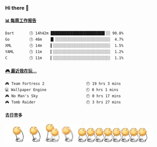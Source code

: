 ### Hi there 👋  

 <!-- waka-box start -->
#### <a href="https://gist.github.com/51d75cccce903a25b1f8cd7ca9d3a329" target="_blank">📊 每周工作报告</a>
```text
Dart       🕓 14h42m ████████████████████████▌░░ 90.8%
Go         🕓 46m    █▎░░░░░░░░░░░░░░░░░░░░░░░░░  4.7%
XML        🕓 14m    ▍░░░░░░░░░░░░░░░░░░░░░░░░░░  1.5%
YAML       🕓 11m    ▎░░░░░░░░░░░░░░░░░░░░░░░░░░  1.2%
C          🕓 11m    ▎░░░░░░░░░░░░░░░░░░░░░░░░░░  1.1%
```
<!-- Powered by https://github.com/journey-ad/waka-box-go . -->
<!-- waka-box end -->


 <!-- steam-box start -->
#### <a href="https://gist.github.com/3b0d2519577a02ab95e5d0d7ca4fa814" target="_blank">🎮 最近我在玩…</a>
```text
🎮 Team Fortress 2                   🕘 19 hrs 3 mins
💻 Wallpaper Engine                  🕘 0 hrs 1 mins
🎮 No Man's Sky                      🕘 0 hrs 17 mins
🎮 Tomb Raider                       🕘 3 hrs 27 mins
```
<!-- Powered by https://github.com/YouEclipse/steam-box . -->
<!-- steam-box end -->

#### 去日苦多
![](990672b3e82963502a597c34e55546b5.gif)


<!--
**oneto1/oneto1** is a ✨ _special_ ✨ repository because its `README.md` (this file) appears on your GitHub profile.

Here are some ideas to get you started:

- 🔭 I’m currently working on ...
- 🌱 I’m currently learning ...
- 👯 I’m looking to collaborate on ...
- 🤔 I’m looking for help with ...
- 💬 Ask me about ...
- 📫 How to reach me: ...
- 😄 Pronouns: ...
- ⚡ Fun fact: ...
-->
